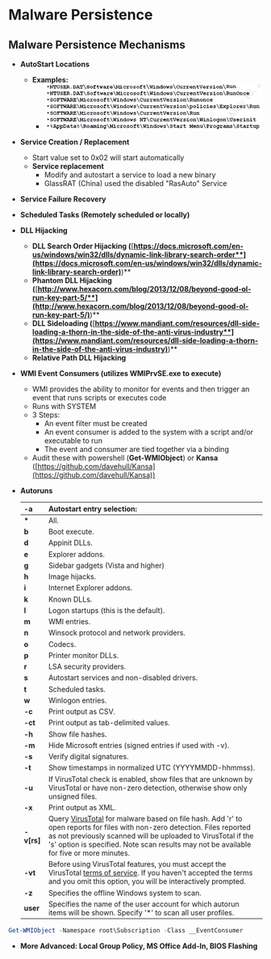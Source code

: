 # Malware Persistence

## Malware Persistence Mechanisms

* **AutoStart Locations**
  * **Examples:**
    * ****![](<../../.gitbook/assets/image (70).png>)****
* **Service Creation / Replacement**
  * Start value set to 0x02 will start automatically
  * **Service replacement**
    * Modify and autostart a service to load a new binary
    * GlassRAT (China) used the disabled "RasAuto" Service
* **Service Failure Recovery**
* **Scheduled Tasks (Remotely scheduled or locally)**
* **DLL Hijacking**
  * **DLL Search Order Hijacking (**[**https://docs.microsoft.com/en-us/windows/win32/dlls/dynamic-link-library-search-order**](https://docs.microsoft.com/en-us/windows/win32/dlls/dynamic-link-library-search-order)**)**
  * **Phantom DLL Hijacking (**[**http://www.hexacorn.com/blog/2013/12/08/beyond-good-ol-run-key-part-5/**](http://www.hexacorn.com/blog/2013/12/08/beyond-good-ol-run-key-part-5/)**)**
  * **DLL Sideloading (**[**https://www.mandiant.com/resources/dll-side-loading-a-thorn-in-the-side-of-the-anti-virus-industry**](https://www.mandiant.com/resources/dll-side-loading-a-thorn-in-the-side-of-the-anti-virus-industry)**)**
  * **Relative Path DLL Hijacking**
* **WMI Event Consumers (utilizes WMIPrvSE.exe to execute)**
  * WMI provides the ability to monitor for events and then trigger an event that runs scripts or executes code
  * Runs with SYSTEM
  * 3 Steps:
    * An event filter must be created
    * An event consumer is added to the system with a script and/or executable to run
    * The event and consumer are tied together via a binding
  * Audit these with powershell (**Get-WMIObject**) or **Kansa** ([https://github.com/davehull/Kansa](https://github.com/davehull/Kansa))
*   **Autoruns**

    | **-a**      | Autostart entry selection:                                                                                                                                                                                                                                                                                          |
    | ----------- | ------------------------------------------------------------------------------------------------------------------------------------------------------------------------------------------------------------------------------------------------------------------------------------------------------------------- |
    | **\***      | All.                                                                                                                                                                                                                                                                                                                |
    | **b**       | Boot execute.                                                                                                                                                                                                                                                                                                       |
    | **d**       | Appinit DLLs.                                                                                                                                                                                                                                                                                                       |
    | **e**       | Explorer addons.                                                                                                                                                                                                                                                                                                    |
    | **g**       | Sidebar gadgets (Vista and higher)                                                                                                                                                                                                                                                                                  |
    | **h**       | Image hijacks.                                                                                                                                                                                                                                                                                                      |
    | **i**       | Internet Explorer addons.                                                                                                                                                                                                                                                                                           |
    | **k**       | Known DLLs.                                                                                                                                                                                                                                                                                                         |
    | **l**       | Logon startups (this is the default).                                                                                                                                                                                                                                                                               |
    | **m**       | WMI entries.                                                                                                                                                                                                                                                                                                        |
    | **n**       | Winsock protocol and network providers.                                                                                                                                                                                                                                                                             |
    | **o**       | Codecs.                                                                                                                                                                                                                                                                                                             |
    | **p**       | Printer monitor DLLs.                                                                                                                                                                                                                                                                                               |
    | **r**       | LSA security providers.                                                                                                                                                                                                                                                                                             |
    | **s**       | Autostart services and non-disabled drivers.                                                                                                                                                                                                                                                                        |
    | **t**       | Scheduled tasks.                                                                                                                                                                                                                                                                                                    |
    | **w**       | Winlogon entries.                                                                                                                                                                                                                                                                                                   |
    | **-c**      | Print output as CSV.                                                                                                                                                                                                                                                                                                |
    | **-ct**     | Print output as tab-delimited values.                                                                                                                                                                                                                                                                               |
    | **-h**      | Show file hashes.                                                                                                                                                                                                                                                                                                   |
    | **-m**      | Hide Microsoft entries (signed entries if used with -v).                                                                                                                                                                                                                                                            |
    | **-s**      | Verify digital signatures.                                                                                                                                                                                                                                                                                          |
    | **-t**      | Show timestamps in normalized UTC (YYYYMMDD-hhmmss).                                                                                                                                                                                                                                                                |
    | **-u**      | If VirusTotal check is enabled, show files that are unknown by VirusTotal or have non-zero detection, otherwise show only unsigned files.                                                                                                                                                                           |
    | **-x**      | Print output as XML.                                                                                                                                                                                                                                                                                                |
    | **-v\[rs]** | Query [VirusTotal](https://www.virustotal.com/) for malware based on file hash. Add 'r' to open reports for files with non-zero detection. Files reported as not previously scanned will be uploaded to VirusTotal if the 's' option is specified. Note scan results may not be available for five or more minutes. |
    | **-vt**     | Before using VirusTotal features, you must accept the VirusTotal [terms of service](https://www.virustotal.com/en/about/terms-of-service/). If you haven't accepted the terms and you omit this option, you will be interactively prompted.                                                                         |
    | **-z**      | Specifies the offline Windows system to scan.                                                                                                                                                                                                                                                                       |
    | **user**    | Specifies the name of the user account for which autorun items will be shown. Specify '\*' to scan all user profiles.                                                                                                                                                                                               |

```powershell
Get-WMIObject -Namespace root\Subscription -Class __EventConsumer
```

* **More Advanced: Local Group Policy, MS Office Add-In, BIOS Flashing**
